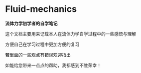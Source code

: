 # Fluid-mechanics

**流体力学初学者的自学笔记**

这个文档主要用来记载本人在流体力学自学过程中的一些感悟与理解

方便自己在学习过程中更加方便的复习

若里面的一些观点有错误欢迎指出

如能给您带来一点点的帮助，我都感到不胜荣幸！
